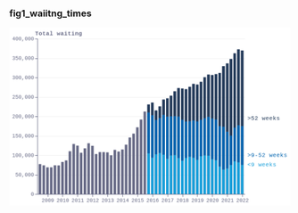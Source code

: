 ### fig1_waiitng_times
!["fig1_waiitng_times"](visualisation/fig1_waiitng_times.png "fig1_waiitng_times")

